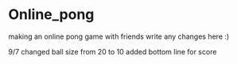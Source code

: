# Online_pong
making an online pong game with friends 
write any changes here :)

9/7 changed ball size from 20 to 10
added bottom line for score 
